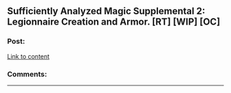 ## Sufficiently Analyzed Magic Supplemental 2: Legionnaire Creation and Armor. [RT] [WIP] [OC]

### Post:

[Link to content]()

### Comments:

---

